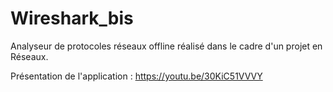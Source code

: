 # Wireshark_bis

Analyseur de protocoles réseaux offline réalisé dans le cadre d'un projet en Réseaux.

Présentation de l'application : https://youtu.be/30KiC51VVVY
